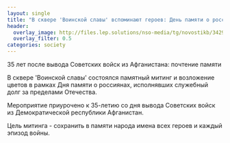 ```yaml
---
layout: single
title: "В сквере 'Воинской славы' вспоминают героев: День памяти о россиянах за пределами Отечества"
header:
  overlay_image: http://files.lep.solutions/nso-media/tg/novostikb/34292/0.webp
  overlay_filter: 0.5
categories: society
---
```


35 лет после вывода Советских войск из Афганистана: почтение памяти

В сквере 'Воинской славы' состоялся памятный митинг и возложение цветов в рамках Дня памяти о россиянах, исполнявших служебный долг за пределами Отечества.

Мероприятие приурочено к 35-летию со дня вывода Советских войск из Демократической республики Афганистан.

Цель митинга - сохранить в памяти народа имена всех героев и каждый эпизод войны.
